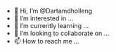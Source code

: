 - 👋 Hi, I’m @Dartamdholleng
- 👀 I’m interested in ...
- 🌱 I’m currently learning ...
- 💞️ I’m looking to collaborate on ...
- 📫 How to reach me ...

<!---
Dartamdholleng/Dartamdholleng is a ✨ special ✨ repository because its `README.md` (this file) appears on your GitHub profile.
You can click the Preview link to take a look at your changes.
--->
